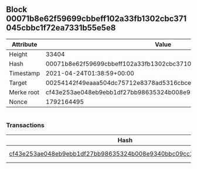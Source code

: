 ## Block 00071b8e62f59699cbbeff102a33fb1302cbc371045cbbc1f72ea7331b55e5e8

Attribute | Value
--- | ---
Height | 33404
Hash | 00071b8e62f59699cbbeff102a33fb1302cbc371045cbbc1f72ea7331b55e5e8
Timestamp | 2021-04-24T01:38:59+00:00
Target | 00254142f49eaaa504dc75712e8378ad5316cbcead634704b3734b6271167cc4
Merke root | cf43e253ae048eb9ebb1df27bb98635324b008e9340bbc09cc2ae4072c7a8310
Nonce | 1792164495

```

```

### Transactions

Hash | Amount
--- | ---
[cf43e253ae048eb9ebb1df27bb98635324b008e9340bbc09cc2ae4072c7a8310](cf43e253ae048eb9ebb1df27bb98635324b008e9340bbc09cc2ae4072c7a8310.md) | 10.00000000 SKEPTI 
